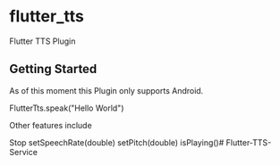 # flutter_tts

Flutter TTS Plugin

## Getting Started

As of this moment this Plugin only supports Android.

FlutterTts.speak("Hello World")

Other features include

Stop
setSpeechRate(double)
setPitch(double)
isPlaying()# Flutter-TTS-Service

